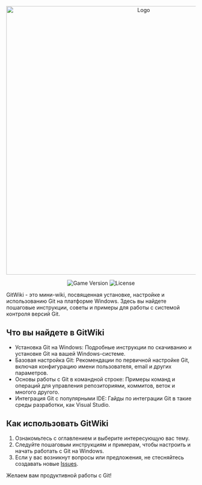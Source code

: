 <p align="center">
      <img src="https://i.ibb.co/ctyhJYr/photo-new.png" alt="Logo" width="715">
</p>

<p align="center">
    <img src="https://img.shields.io/badge/Version-v0.9.1%20(alpha)-red" alt="Game Version">
    <img src="https://img.shields.io/badge/License-MIT-success" alt="License">
</p>

GitWiki - это мини-wiki, посвященная установке, настройке и использованию Git на платформе Windows. Здесь вы найдете пошаговые инструкции, советы и примеры для работы с системой контроля версий Git.

## Что вы найдете в GitWiki

- Установка Git на Windows: Подробные инструкции по скачиванию и установке Git на вашей Windows-системе.
- Базовая настройка Git: Рекомендации по первичной настройке Git, включая конфигурацию имени пользователя, email и других параметров.
- Основы работы с Git в командной строке: Примеры команд и операций для управления репозиториями, коммитов, веток и многого другого.
- Интеграция Git с популярными IDE: Гайды по интеграции Git в такие среды разработки, как Visual Studio.

## Как использовать GitWiki

1. Ознакомьтесь с оглавлением и выберите интересующую вас тему.
2. Следуйте пошаговым инструкциям и примерам, чтобы настроить и начать работать с Git на Windows.
3. Если у вас возникнут вопросы или предложения, не стесняйтесь создавать новые [Issues](https://github.com/PWFoox/GitWiki/issues/new).

Желаем вам продуктивной работы с Git!
